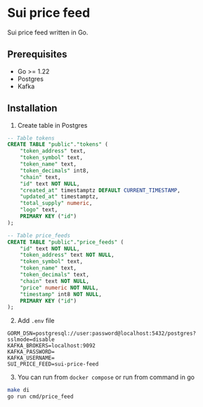 # Sui price feed

Sui price feed written in Go.

## Prerequisites

- Go >= 1.22
- Postgres
- Kafka

## Installation

1. Create table in Postgres

```sql
-- Table tokens
CREATE TABLE "public"."tokens" (
    "token_address" text,
    "token_symbol" text,
    "token_name" text,
    "token_decimals" int8,
    "chain" text,
    "id" text NOT NULL,
    "created_at" timestamptz DEFAULT CURRENT_TIMESTAMP,
    "updated_at" timestamptz,
    "total_supply" numeric,
    "logo" text,
    PRIMARY KEY ("id")
);

-- Table price_feeds
CREATE TABLE "public"."price_feeds" (
    "id" text NOT NULL,
    "token_address" text NOT NULL,
    "token_symbol" text,
    "token_name" text,
    "token_decimals" text,
    "chain" text NOT NULL,
    "price" numeric NOT NULL,
    "timestamp" int8 NOT NULL,
    PRIMARY KEY ("id")
);
```

2. Add `.env` file

```env
GORM_DSN=postgresql://user:password@localhost:5432/postgres?sslmode=disable
KAFKA_BROKERS=localhost:9092
KAFKA_PASSWORD=
KAFKA_USERNAME=
SUI_PRICE_FEED=sui-price-feed
```

3. You can run from `docker compose` or run from command in go

```bash
make di
go run cmd/price_feed
```
